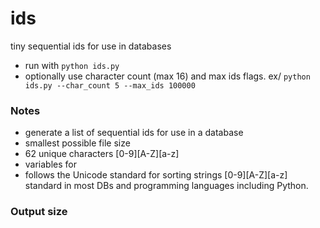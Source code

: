 # ids
tiny sequential ids for use in databases

- run with `python ids.py`
- optionally use character count (max 16) and max ids flags. ex/ `python ids.py --char_count 5 --max_ids 100000`

### Notes
- generate a list of sequential ids for use in a database
- smallest possible file size
- 62 unique characters [0-9][A-Z][a-z]
- variables for 
- follows the Unicode standard for sorting strings [0-9][A-Z][a-z] standard in most DBs and programming languages including Python.

### Output size
